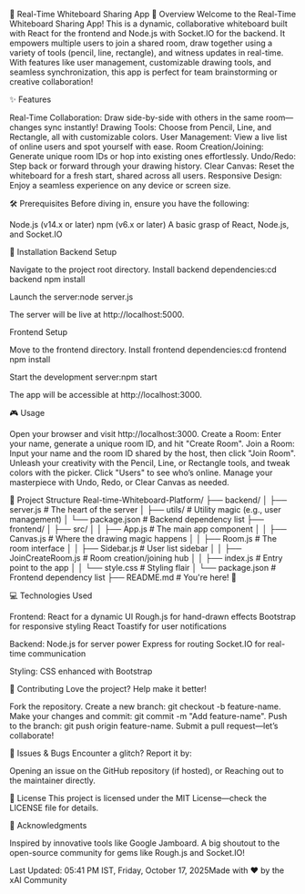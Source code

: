 🎨 Real-Time Whiteboard Sharing App
🌟 Overview
Welcome to the Real-Time Whiteboard Sharing App! This is a dynamic, collaborative whiteboard built with React for the frontend and Node.js with Socket.IO for the backend. It empowers multiple users to join a shared room, draw together using a variety of tools (pencil, line, rectangle), and witness updates in real-time. With features like user management, customizable drawing tools, and seamless synchronization, this app is perfect for team brainstorming or creative collaboration!

✨ Features

Real-Time Collaboration: Draw side-by-side with others in the same room—changes sync instantly!
Drawing Tools: Choose from Pencil, Line, and Rectangle, all with customizable colors.
User Management: View a live list of online users and spot yourself with ease.
Room Creation/Joining: Generate unique room IDs or hop into existing ones effortlessly.
Undo/Redo: Step back or forward through your drawing history.
Clear Canvas: Reset the whiteboard for a fresh start, shared across all users.
Responsive Design: Enjoy a seamless experience on any device or screen size.


🛠️ Prerequisites
Before diving in, ensure you have the following:

Node.js (v14.x or later)
npm (v6.x or later)
A basic grasp of React, Node.js, and Socket.IO


🚀 Installation
Backend Setup

Navigate to the project root directory.
Install backend dependencies:cd backend
npm install


Launch the server:node server.js

The server will be live at http://localhost:5000.

Frontend Setup

Move to the frontend directory.
Install frontend dependencies:cd frontend
npm install


Start the development server:npm start

The app will be accessible at http://localhost:3000.


🎮 Usage

Open your browser and visit http://localhost:3000.
Create a Room: Enter your name, generate a unique room ID, and hit "Create Room".
Join a Room: Input your name and the room ID shared by the host, then click "Join Room".
Unleash your creativity with the Pencil, Line, or Rectangle tools, and tweak colors with the picker.
Click "Users" to see who’s online.
Manage your masterpiece with Undo, Redo, or Clear Canvas as needed.


📂 Project Structure
Real-time-Whiteboard-Platform/
├── backend/
│   ├── server.js          # The heart of the server
│   ├── utils/             # Utility magic (e.g., user management)
│   └── package.json       # Backend dependency list
├── frontend/
│   ├── src/
│   │   ├── App.js         # The main app component
│   │   ├── Canvas.js      # Where the drawing magic happens
│   │   ├── Room.js        # The room interface
│   │   ├── Sidebar.js     # User list sidebar
│   │   ├── JoinCreateRoom.js # Room creation/joining hub
│   │   ├── index.js       # Entry point to the app
│   │   └── style.css      # Styling flair
│   └── package.json       # Frontend dependency list
├── README.md              # You're here! 🎉


💻 Technologies Used

Frontend: 
React for a dynamic UI
Rough.js for hand-drawn effects
Bootstrap for responsive styling
React Toastify for user notifications


Backend: 
Node.js for server power
Express for routing
Socket.IO for real-time communication


Styling: CSS enhanced with Bootstrap


🤝 Contributing
Love the project? Help make it better!

Fork the repository.
Create a new branch: git checkout -b feature-name.
Make your changes and commit: git commit -m "Add feature-name".
Push to the branch: git push origin feature-name.
Submit a pull request—let’s collaborate!


🐛 Issues & Bugs
Encounter a glitch? Report it by:

Opening an issue on the GitHub repository (if hosted), or
Reaching out to the maintainer directly.


📜 License
This project is licensed under the MIT License—check the LICENSE file for details.

🙌 Acknowledgments

Inspired by innovative tools like Google Jamboard.
A big shoutout to the open-source community for gems like Rough.js and Socket.IO!


Last Updated: 05:41 PM IST, Friday, October 17, 2025Made with ❤️ by the xAI Community
